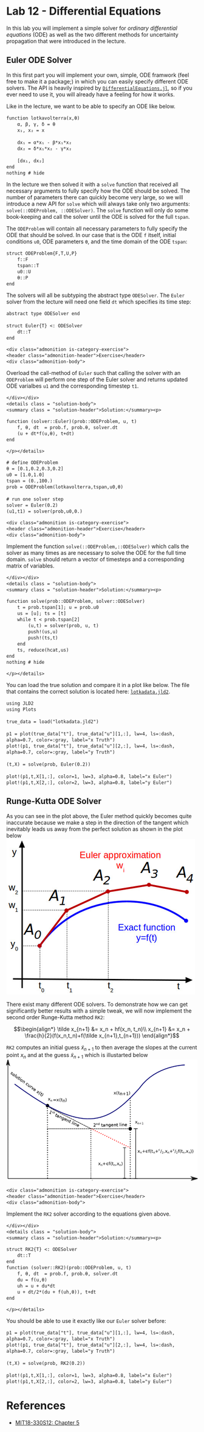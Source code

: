 # Lab 12 - Differential Equations

In this lab you will implement a simple solver for *ordinary differential
equations* (ODE) as well as the two different methods for uncertainty
propagation that were introduced in the lecture.

## Euler ODE Solver

In this first part you will implement your own, simple, ODE framwork (feel free
to make it a package;) in which you can easily specify different ODE solvers.
The API is heavily inspired by [`DifferentialEquations.jl`](https://diffeq.sciml.ai/stable/),
so if you ever need to use it, you will already have a feeling for how it works.

Like in the lecture, we want to be able to specify an ODE like below.
```@example lab
function lotkavolterra(x,θ)
    α, β, γ, δ = θ
    x₁, x₂ = x

    dx₁ = α*x₁ - β*x₁*x₂
    dx₂ = δ*x₁*x₂ - γ*x₂

    [dx₁, dx₂]
end
nothing # hide
```
In the lecture we then solved it with a `solve` function that received all necessary
arguments to fully specify how the ODE should be solved. The number of parameters
there can quickly become very large, so we will introduce a new API for `solve`
which will always take only two arguments: `solve(::ODEProblem, ::ODESolver)`.
The `solve` function will only do some book-keeping and call the solver until
the ODE is solved for the full `tspan`.

The `ODEProblem` will contain all necessary parameters to fully specify the ODE
that should be solved. In our case that is the ODE `f` itself, initial
conditions `u0`, ODE parameters `θ`, and the time domain of the ODE `tspan`:
```@example lab
struct ODEProblem{F,T,U,P}
    f::F
    tspan::T
    u0::U
    θ::P
end
```

The solvers will all be subtyping the abstract type `ODESolver`. The `Euler` solver
from the lecture will need one field `dt` which specifies its time step:
```@example lab
abstract type ODESolver end

struct Euler{T} <: ODESolver
    dt::T
end
```

```@raw html
<div class="admonition is-category-exercise">
<header class="admonition-header">Exercise</header>
<div class="admonition-body">
```
Overload the call-method of `Euler` such that calling the solver with an `ODEProblem`
will perform one step of the Euler solver and returns updated ODE varialbes
`u1` and the corresponding timestep `t1`.
```@raw html
</div></div>
<details class = "solution-body">
<summary class = "solution-header">Solution:</summary><p>
```
```@example lab
function (solver::Euler)(prob::ODEProblem, u, t)
    f, θ, dt  = prob.f, prob.θ, solver.dt
    (u + dt*f(u,θ), t+dt)
end
```
```@raw html
</p></details>
```
```@example lab
# define ODEProblem
θ = [0.1,0.2,0.3,0.2]
u0 = [1.0,1.0]
tspan = (0.,100.)
prob = ODEProblem(lotkavolterra,tspan,u0,θ)

# run one solver step
solver = Euler(0.2)
(u1,t1) = solver(prob,u0,0.)
```

```@raw html
<div class="admonition is-category-exercise">
<header class="admonition-header">Exercise</header>
<div class="admonition-body">
```
Implement the function `solve(::ODEProblem,::ODESolver)` which calls the solver
as many times as are necessary to solve the ODE for the full time domain.
`solve` should return a vector of timesteps and a corresponding matrix of
variables.
```@raw html
</div></div>
<details class = "solution-body">
<summary class = "solution-header">Solution:</summary><p>
```
```@example lab
function solve(prob::ODEProblem, solver::ODESolver)
    t = prob.tspan[1]; u = prob.u0
    us = [u]; ts = [t]
    while t < prob.tspan[2]
        (u,t) = solver(prob, u, t)
        push!(us,u)
        push!(ts,t)
    end
    ts, reduce(hcat,us)
end
nothing # hide
```
```@raw html
</p></details>
```

You can load the true solution and compare it in a plot like below.  The file
that contains the correct solution is located here:
[`lotkadata.jld2`](https://github.com/JuliaTeachingCTU/Scientific-Programming-in-Julia/blob/master/docs/src/lecture_12/lotkadata.jld2).
```@example lab
using JLD2
using Plots

true_data = load("lotkadata.jld2")

p1 = plot(true_data["t"], true_data["u"][1,:], lw=4, ls=:dash, alpha=0.7, color=:gray, label="x Truth")
plot!(p1, true_data["t"], true_data["u"][2,:], lw=4, ls=:dash, alpha=0.7, color=:gray, label="y Truth")

(t,X) = solve(prob, Euler(0.2))

plot!(p1,t,X[1,:], color=1, lw=3, alpha=0.8, label="x Euler")
plot!(p1,t,X[2,:], color=2, lw=3, alpha=0.8, label="y Euler")
```

## Runge-Kutta ODE Solver

As you can see in the plot above, the Euler method quickly becomes quite
inaccurate because we make a step in the direction of the tangent which inevitably
leads us away from the perfect solution as shown in the plot below
![euler](euler.jpg)

There exist many different ODE solvers. To demonstrate how we can
get significantly better results with a simple tweak, we will now implement the
second order Runge-Kutta method `RK2`:
```math
\begin{align*}
\tilde x_{n+1} &= x_n + hf(x_n, t_n)\\
       x_{n+1} &= x_n + \frac{h}{2}(f(x_n,t_n)+f(\tilde x_{n+1},t_{n+1}))
\end{align*}
```
`RK2` computes an initial guess $\tilde x_{n+1}$ to then average
the slopes at the current point $x_n$ and at the guess $\tilde x_{n+1}$
which is illustarted below
![rk2](rk2.png)

```@raw html
<div class="admonition is-category-exercise">
<header class="admonition-header">Exercise</header>
<div class="admonition-body">
```
Implement the `RK2` solver according to the equations given above.
```@raw html
</div></div>
<details class = "solution-body">
<summary class = "solution-header">Solution:</summary><p>
```
```@example lab
struct RK2{T} <: ODESolver
    dt::T
end
function (solver::RK2)(prob::ODEProblem, u, t)
    f, θ, dt  = prob.f, prob.θ, solver.dt
    du = f(u,θ)
    uh = u + du*dt
    u + dt/2*(du + f(uh,θ)), t+dt
end
```
```@raw html
</p></details>
```

You should be able to use it exactly like our `Euler` solver before:
```@example lab
p1 = plot(true_data["t"], true_data["u"][1,:], lw=4, ls=:dash, alpha=0.7, color=:gray, label="x Truth")
plot!(p1, true_data["t"], true_data["u"][2,:], lw=4, ls=:dash, alpha=0.7, color=:gray, label="y Truth")

(t,X) = solve(prob, RK2(0.2))

plot!(p1,t,X[1,:], color=1, lw=3, alpha=0.8, label="x Euler")
plot!(p1,t,X[2,:], color=2, lw=3, alpha=0.8, label="y Euler")
```


# References

* [MIT18-330S12: Chapter 5](https://ocw.mit.edu/courses/mathematics/18-330-introduction-to-numerical-analysis-spring-2012/lecture-notes/MIT18_330S12_Chapter5.pdf)
